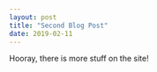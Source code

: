 ```yaml
---
layout: post
title: "Second Blog Post"
date: 2019-02-11
---
```


Hooray, there is more stuff on the site!
